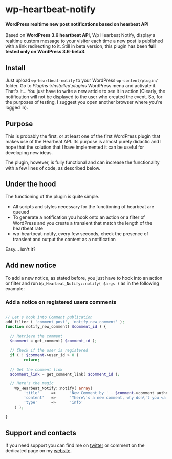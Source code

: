 # wp-heartbeat-notify

#### WordPress realtime new post notifications based on hearbeat API

Based on **WordPress 3.6 heartbeat API**, Wp Hearbeat Notify, display a realtime custom message to your visitor each time a new post is published with a link redirecting to it. Still in beta version, this plugin has been **full tested only on WordPress 3.6-beta3**.

## Install

Just upload `wp-heartbeat-notify` to your WordPress `wp-content/plugin/` folder. Go to *Plugins->Installed plugins* WordPress menu and activate it. That's it... You just have to write a new article to see it in action (Clearly, the notification will not be displayed to the user who created the event. So, for the purposes of testing, I suggest you open another browser where you're logged in).

## Purpose

This is probably the first, or at least one of the first WordPress plugin that makes use of the Hearbeat API. Its purpose is almost purely didactic and I hope that the solution that I have implemented it can be useful for developing new ideas.

The plugin, however, is fully functional and can increase the functionality with a few lines of code, as described below.

## Under the hood

The functioning of the plugin is quite simple.

* All scripts and styles necessary for the functioning of hearbeat are queued
* To generate a notification you hook onto an action or a filter of WordPress and you create a transient that match the length of the heartbeat rate
* wp-heartbeat-notify, every few seconds, check the presence of transient and output the content as a notification

Easy... Isn't it?

## Add new notice

To add a new notice, as stated before, you just have to hook into an action or filter and run `Wp_Hearbeat_Notify::notify( $args )` as in the following example:

### Add a notice on registered users comments 

```php

// Let's hook into Comment publication
add_filter ( 'comment_post', 'notify_new_comment' );
function notify_new_comment( $comment_id ) {
  
  // Retrieve the comment
  $comment = get_comment( $comment_id );

  // Check if the user is registered
  if ( ! $comment->user_id > 0 )
		return;
  
  // Get the comment link
  $comment_link = get_comment_link( $comment_id ); 

  // Here's the magic
	Wp_Hearbeat_Notify::notify( array(
		'title'		=>		'New Comment by ' . $comment->comment_author,
		'content'	=>	 	'There\'s a new comment, why don\'t you <a href="' . $comment_link . '">give it</a> a look?',
		'type'		=>		'info'
	) );
	
}
```

## Support and contacts

If you need support you can find me on [twitter](https://twitter.com/Micc1983) or comment on the dedicated page on my [website](http://codeb.it/).
